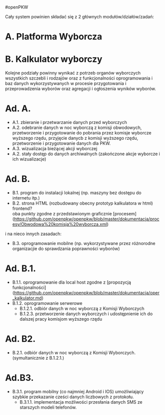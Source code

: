 #openPKW

Cały system powinien składać się z 2 głównych modułów/działów/zadań:

# A. Platforma Wyborcza  
# B. Kalkulator wyborczy  

Kolejne podziały powinny wynikać z potrzeb organów wyborczych wszystkich szczebli i rodzajów oraz z funkcjonalności oprogramowania i baz danych wykorzystywanych w procesie przygotowania i przeprowadzenia wyborów oraz agregacji i ogłoszenia wyników wyborów.


# Ad. A.
* A.1. zbieranie i przetwarzanie danych przed wyborczych
* A.2. odebranie danych w noc wyborczą z komisji obwodowych, przetworzenie i przygotowanie do pobrania przez komisje wyborcze wyższego rzędu, przyjęcie danycb z komisji wyższego rzędu, przetworzenie i przygotowanie danych dla PKW.
* A.3. wizualizacja bieżącej akcji wyborczej
* A.2. stały dostęp do danych archiwalnych (zakończone akcje wyborcze i ich wizualizacje)

# Ad. B.

* B.1. program do instalacji lokalnej (np. maszyny bez dostępu do internetu itp.)
* B.2. strona HTML (rozbudowany obecny prototyp kalkulatora w html) frontend?  
oba punkty zgodne z przedstawionym graficznie [procesem] (https://github.com/openpkw/openpkw/blob/master/dokumentacja/procesy/Obwodowa%20komisja%20wyborcza.xml)  

i na nieco innych zasadach:  

* B.3. oprogramowanie mobilne (np. wykorzystywane przez różnorodne organizacjie do sprawdzania poprawności wyborów)

# Ad. B.1. 

* B.1.1. oprogramowanie dla local host zgodne z [propozycją funkcjonalności] (https://github.com/openpkw/openpkw/blob/master/dokumentacja/oper_kalkulator.md)
* B.1.2. oprogramowanie serwerowe
     * B.1.2.1. odbiór danych w noc wyborczą z Komisji Wyborczych
     * B.1.2.3. przetworzenie danych wyborczych i udostępnienie ich do dalszej pracy komisjom wyższego rzędu

# Ad. B2.

* B.2.1. odbiór danych w noc wyborczą z Komisji Wyborczych. (symultanicznie z B.1.2.1.)
 
# Ad.B3.

* B.3.1. program mobilny (co najmniej Android i IOS) umożliwiający szybkie przekazanie cześci danych liczbowych z protokołu.
    * B.3.1.1. implementacja możliwości przesłania danych SMS ze starszych modeli telefonów.

